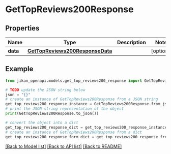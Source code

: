 # GetTopReviews200Response


## Properties

Name | Type | Description | Notes
------------ | ------------- | ------------- | -------------
**data** | [**GetTopReviews200ResponseData**](GetTopReviews200ResponseData.md) |  | [optional] 

## Example

```python
from jikan_openapi.models.get_top_reviews200_response import GetTopReviews200Response

# TODO update the JSON string below
json = "{}"
# create an instance of GetTopReviews200Response from a JSON string
get_top_reviews200_response_instance = GetTopReviews200Response.from_json(json)
# print the JSON string representation of the object
print(GetTopReviews200Response.to_json())

# convert the object into a dict
get_top_reviews200_response_dict = get_top_reviews200_response_instance.to_dict()
# create an instance of GetTopReviews200Response from a dict
get_top_reviews200_response_form_dict = get_top_reviews200_response.from_dict(get_top_reviews200_response_dict)
```
[[Back to Model list]](../README.md#documentation-for-models) [[Back to API list]](../README.md#documentation-for-api-endpoints) [[Back to README]](../README.md)


